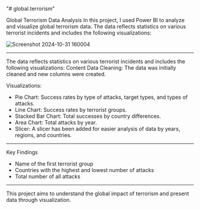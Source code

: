 "# global.terrorism" 

Global Terrorism Data Analysis
In this project, I used Power BI to analyze and visualize global terrorism data. The data reflects statistics on various terrorist incidents and includes the following visualizations:

![Screenshot 2024-10-31 160004](https://github.com/user-attachments/assets/858b549c-290c-4fab-be60-86a47a45ffd6)

__________________________________________________________________________________________________________________________________________
The data reflects statistics on various terrorist incidents and includes the following visualizations:
Content
Data Cleaning: The data was initially cleaned and new columns were created.

Visualizations:
- Pie Chart: Success rates by type of attacks, target types, and types of attacks.
- Line Chart: Success rates by terrorist groups.
- Stacked Bar Chart: Total successes by country differences.
- Area Chart: Total attacks by year.
- Slicer: A slicer has been added for easier analysis of data by years, regions, and countries.
___________________________________________________________________________________________________________________________________________
 Key Findings
- Name of the first terrorist group
- Countries with the highest and lowest number of attacks
- Total number of all attacks
____________________________________________________________________________________________________________________________________________
This project aims to understand the global impact of terrorism and present data through visualization.
